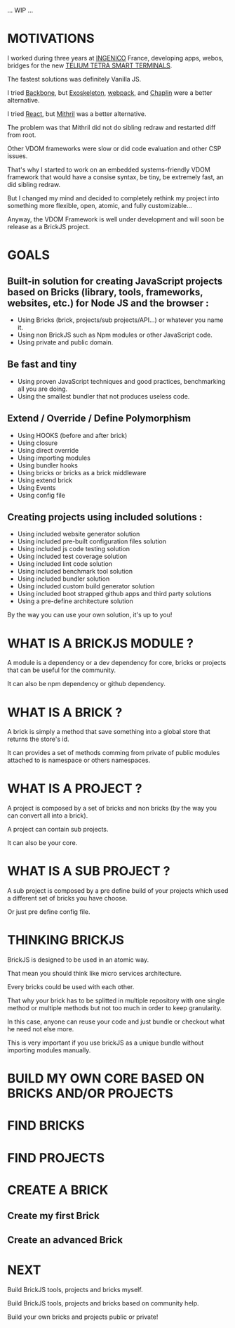 ... WIP ...

# MOTIVATIONS

I worked during three years at [INGENICO](https://www.ingenico.com) France, developing apps, webos, bridges for the new [TELIUM TETRA SMART TERMINALS](https://www.ingenico.com/our-solutions/telium-tetra).

The fastest solutions was definitely Vanilla JS.

I tried [Backbone](http://backbonejs.org/), but [Exoskeleton](http://paulmillr.com/exoskeleton), [webpack](https://webpack.github.io), and [Chaplin](http://chaplinjs.org) were a better alternative.

I tried [React](https://facebook.github.io/react), but [Mithril](https://mithril.js.org) was a better alternative.

The problem was that Mithril did not do sibling redraw and restarted diff from root.

Other VDOM frameworks were slow or did code evaluation and other CSP issues.

That's why I started to work on an embedded systems-friendly VDOM framework that would have a consise syntax, be tiny, be extremely fast, an did sibling redraw.

But I changed my mind and decided to completely rethink my project into something more flexible, open, atomic, and fully customizable…

Anyway, the VDOM Framework is well under development and will soon be release as a BrickJS project.

# GOALS

## Built-in solution for creating JavaScript projects based on Bricks (library, tools, frameworks, websites, etc.) for Node JS and the browser :

* Using Bricks (brick, projects/sub projects/API…) or whatever you name it.
* Using non BrickJS such as Npm modules or other JavaScript code.
* Using private and public domain.

## Be fast and tiny

* Using proven JavaScript techniques and good practices, benchmarking all you are doing.
* Using the smallest bundler that not produces useless code.


## Extend / Override / Define Polymorphism
* Using HOOKS (before and after brick)
* Using closure
* Using direct override
* Using importing modules
* Using bundler hooks
* Using bricks or bricks as a brick middleware
* Using extend brick
* Using Events
* Using config file

## Creating projects using included solutions :
* Using included website generator solution
* Using included pre-built configuration files solution
* Using included js code testing solution
* Using included test coverage solution
* Using included lint code solution
* Using included benchmark tool solution
* Using included bundler solution
* Using included custom build generator solution
* Using included boot strapped github apps and third party solutions
* Using a pre-define architecture solution

By the way you can use your own solution, it's up to you!

# WHAT IS A BRICKJS MODULE ?
A module is a dependency or a dev dependency for core, bricks or projects that can be useful for the community.

It can also be npm dependency or github dependency.

# WHAT IS A BRICK ?
A brick is simply a method that save something into a global store that returns the store's id. 

It can provides a set of methods comming from private of public modules attached to is namespace or others namespaces.

# WHAT IS A PROJECT ?
A project is composed by a set of bricks and non bricks (by the way you can convert all into a brick).

A project can contain sub projects.

It can also be your core.

# WHAT IS A SUB PROJECT ?
A sub project is composed by a pre define build of your projects which used a different set of bricks you have choose.

Or just pre define config file.

# THINKING BRICKJS

BrickJS is designed to be used in an atomic way.

That mean you should think like micro services architecture.

Every bricks could be used with each other.

That why your brick has to be splitted in multiple repository with one single method or multiple methods but not too much in order to keep granularity.

In this case, anyone can reuse your code and just bundle or checkout what he need not else more.

This is very important if you use brickJS as a unique bundle without importing modules manually.


# BUILD MY OWN CORE BASED ON BRICKS AND/OR PROJECTS

# FIND BRICKS

# FIND PROJECTS


# CREATE A BRICK

## Create my first Brick

## Create an advanced Brick


# NEXT

Build BrickJS tools, projects and bricks myself.

Build BrickJS tools, projects and bricks based on community help.

Build your own bricks and projects public or private!



